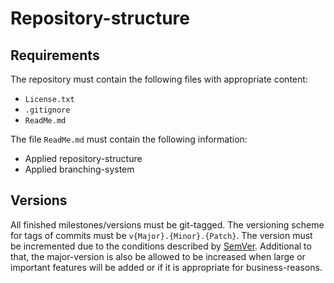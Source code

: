 # Repository-structure

## Requirements

The repository must contain the following files with appropriate content:

- `License.txt`
- `.gitignore`
- `ReadMe.md`

The file `ReadMe.md` must contain the following information:

- Applied repository-structure
- Applied branching-system

## Versions

All finished milestones/versions must be git-tagged.
The versioning scheme for tags of commits must be `v{Major}.{Minor}.{Patch}`.
The version must be incremented due to the conditions described by [SemVer](https://semver.org/).
Additional to that, the major-version is also be allowed to be increased when large or important features will be added or if it is appropriate for business-reasons.
